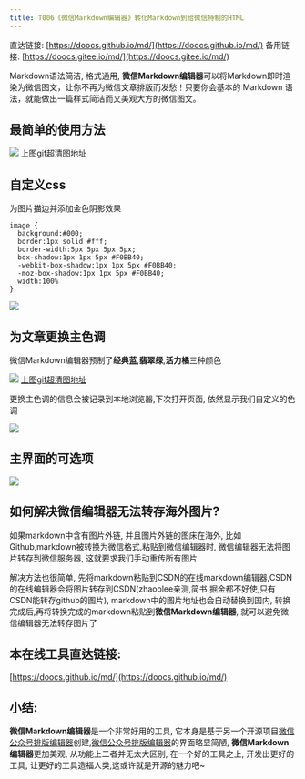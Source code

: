 ```yaml
---
title: T006《微信Markdown编辑器》转化Markdown到给微信特制的HTML
---
```

直达链接: [https://doocs.github.io/md/](https://doocs.github.io/md/)
备用链接: [https://doocs.gitee.io/md/](https://doocs.gitee.io/md/)

Markdown语法简洁, 格式通用, **微信Markdown编辑器**可以将Markdown即时渲染为微信图文，让你不再为微信文章排版而发愁！只要你会基本的 Markdown 语法，就能做出一篇样式简洁而又美观大方的微信图文。


## 最简单的使用方法

![](https://www.v2fy.com/asset/0i/OnlineToolsBook/OnlineToolsBookMD/T006-md2wx.assets/73590429-3c85ef00-451d-11ea-8c12-33f09e0eac45.gif)
[上图gif超清图地址](https://user-images.githubusercontent.com/15868458/73590428-3bed5880-451d-11ea-85af-89afd6c88ee6.gif)



## 自定义css

为图片描边并添加金色阴影效果

```
image {
  background:#000;
  border:1px solid #fff;
  border-width:5px 5px 5px 5px;
  box-shadow:1px 1px 5px #F0BB40;
  -webkit-box-shadow:1px 1px 5px #F0BB40;
  -moz-box-shadow:1px 1px 5px #F0BB40;
  width:100%
}
```

![](https://www.v2fy.com/asset/0i/OnlineToolsBook/OnlineToolsBookMD/T006-md2wx.assets/73591152-fda86700-4525-11ea-95e0-9bae1a7bb629.gif)


## 为文章更换主色调

微信Markdown编辑器预制了**经典蓝**,**翡翠绿**,**活力橘**三种颜色

![](https://www.v2fy.com/asset/0i/OnlineToolsBook/OnlineToolsBookMD/T006-md2wx.assets/73591290-cf2b8b80-4527-11ea-92d0-715ae5af7158.gif)
[上图gif超清图地址](https://user-images.githubusercontent.com/15868458/73591291-cf2b8b80-4527-11ea-9624-1e46c5d2389d.gif)

更换主色调的信息会被记录到本地浏览器,下次打开页面, 依然显示我们自定义的色调

![](https://www.v2fy.com/asset/0i/OnlineToolsBook/OnlineToolsBookMD/T006-md2wx.assets/73591382-fe8ec800-4528-11ea-8517-99909cbce844.png)


## 主界面的可选项

![](https://www.v2fy.com/asset/0i/OnlineToolsBook/OnlineToolsBookMD/T006-md2wx.assets/73591677-80ccbb80-452c-11ea-93a5-2e5383421e61.png)

## 如何解决微信编辑器无法转存海外图片?

如果markdown中含有图片外链, 并且图片外链的图床在海外, 比如Github,markdown被转换为微信格式,粘贴到微信编辑器时, 微信编辑器无法将图片转存到微信服务器, 这就要求我们手动重传所有图片

解决方法也很简单, 先将markdown粘贴到CSDN的在线markdown编辑器,CSDN的在线编辑器会将图片转存到CSDN(zhaoolee亲测,简书,掘金都不好使,只有CSDN能转存github的图片), markdown中的图片地址也会自动替换到国内, 转换完成后,再将转换完成的markdown粘贴到**微信Markdown编辑器**, 就可以避免微信编辑器无法转存图片了

## 本在线工具直达链接:

[https://doocs.github.io/md/](https://doocs.github.io/md/)



## 小结:

**微信Markdown编辑器**是一个非常好用的工具, 它本身是基于另一个开源项目[微信公众号排版编辑器](https://github.com/lyricat/wechat-format)创建,[微信公众号排版编辑器](https://github.com/lyricat/wechat-format)的界面略显简陋, **微信Markdown编辑器**更加美观, 从功能上二者并无太大区别, 在一个好的工具之上, 开发出更好的工具, 让更好的工具造福人类,这或许就是开源的魅力吧~



